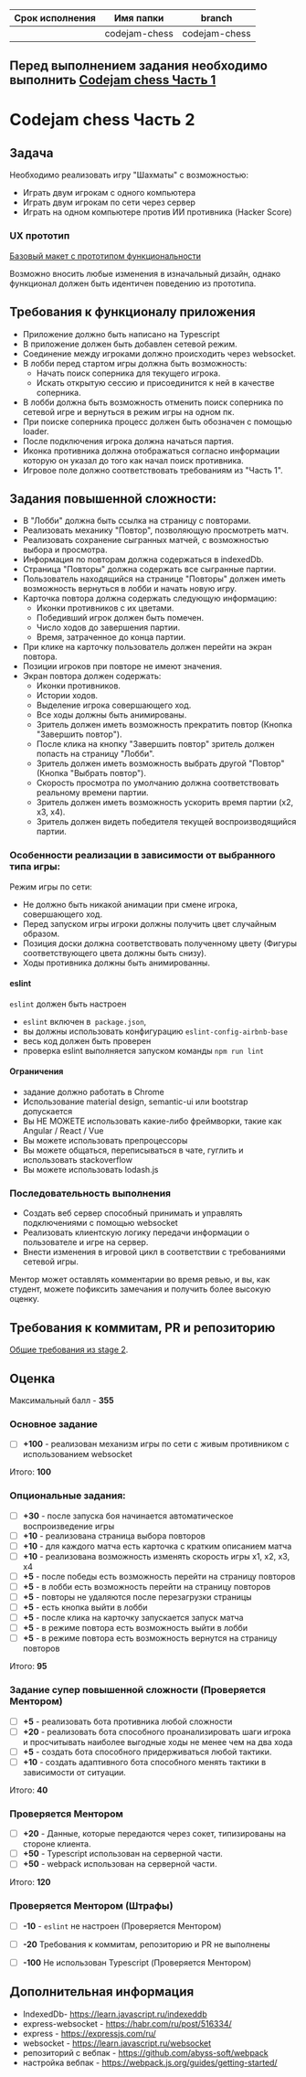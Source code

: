 | Срок исполнения | Имя папки | branch |
| ----------- | ------------- | ------------- |
|  | codejam-chess | codejam-chess |

## Перед выполнением задания необходимо выполнить [Codejam chess Часть 1](codejam-chess-part-one.md)

# Codejam chess Часть 2

## Задача

Необходимо реализовать игру "Шахматы" с возможностью:
- Играть двум игрокам с одного компьютера
- Играть двум игрокам по сети через сервер
- Играть на одном компьютере против ИИ противника (Hacker Score)

### UX прототип

[Базовый макет с прототипом функциональности](https://www.figma.com/file/evlqVrepoIieC5KiVcRFYt/Chess)

Возможно вносить любые изменения в изначальный дизайн, однако функционал должен быть идентичен поведению из прототипа.

## Требования к функционалу приложения

* Приложение должно быть написано на Typescript
* В приложение должен быть добавлен сетевой режим.
* Соединение между игроками должно происходить через websocket.
* В лобби перед стартом игры должна быть возможность:
    * Начать поиск соперника для текущего игрока.
    * Искать открытую сессию и присоединится к ней в качестве соперника.
* В лобби должна быть возможность отменить поиск соперника по сетевой игре и вернуться в режим игры на одном пк.
* При поиске соперника процесс должен быть обозначен с помощью loader.
* После подключения игрока должна начаться партия.
* Иконка противника должна отображаться согласно информации которую он указал до того как начал поиск противника.
* Игровое поле должно соответствовать требованиям из "Часть 1".

## Задания повышенной сложности:

* В "Лобби" должна быть ссылка на страницу с повторами.
* Реализовать механику "Повтор", позволяющую просмотреть матч.
* Реализовать сохранение сыгранных матчей, с возможностью выбора и просмотра.
* Информация по повторам должна содержаться в indexedDb.
* Страница "Повторы" должна содержать все сыгранные партии.
* Пользователь находящийся на странице "Повторы" должен иметь возможность вернуться в лобби и начать новую игру.
* Карточка повтора должна содержать следующую информацию:
    * Иконки противников с их цветами.
    * Победивший игрок должен быть помечен.
    * Число ходов до завершения партии.
    * Время, затраченное до конца партии.
* При клике на карточку пользователь должен перейти на экран повтора.
* Позиции игроков при повторе не имеют значения.
* Экран повтора должен содержать:    
    * Иконки противников.
    * Истории ходов.
    * Выделение игрока совершающего ход.
    * Все ходы должны быть анимированы.
    * Зритель должен иметь возможность прекратить повтор (Кнопка "Завершить повтор"). 
    * После клика на кнопку "Завершить повтор" зритель должен попасть на страницу "Лобби".
    * Зритель должен иметь возможность выбрать другой "Повтор" (Кнопка "Выбрать повтор"). 
    * Скорость просмотра по умолчанию должна соответствовать реальному времени партии.
    * Зритель должен иметь возможность ускорить время партии (x2, x3, x4).
    * Зритель должен видеть победителя текущей воспроизводящийся партии.   

### Особенности реализации в зависимости от выбранного типа игры:

Режим игры по сети:
* Не должно быть никакой анимации при смене игрока, совершающего ход.
* Перед запуском игры игроки должны получить цвет случайным образом.
* Позиция доски должна соответствовать полученному цвету (Фигуры соответствующего цвета должны быть снизу).
* Ходы противника должны быть анимированны.

#### eslint
`eslint` должен быть настроен

- `eslint` включен в` package.json`,
- вы должны использовать конфигурацию `eslint-config-airbnb-base`
- весь код должен быть проверен
- проверка eslint выполняется запуском команды `npm run lint`

#### Ограничения
- задание должно работать в Chrome
- Использование material design, semantic-ui или bootstrap допускается
- Вы НЕ МОЖЕТЕ использовать какие-либо фреймворки, такие как Angular / React / Vue
- Вы можете использовать препроцессоры
- Вы можете общаться, переписываться в чате, гуглить и использовать stackoverflow
- Вы можете использовать lodash.js

### Последовательность выполнения

- Создать веб сервер способный принимать и управлять подключениями с помощью websocket
- Реализовать клиентскую логику передачи информации о пользователе и игре на сервер.
- Внести изменения в игровой цикл в соответствии с требованиями сетевой игры.

Ментор может оставлять комментарии во время ревью, и вы, как студент, можете пофиксить замечания и получить более высокую оценку.

## Требования к коммитам, PR и репозиторию

[Общие требования из stage 2](https://github.com/rolling-scopes-school/docs/blob/master/docs/stage2.md).

## Оценка

Максимальный балл - **355**

### Основное задание

- [ ] **+100** - реализован механизм игры по сети с живым противником с использованием websocket 

Итого: **100**

### Опциональные задания: 

- [ ] **+30** - после запуска боя начинается автоматическое воспроизведение игры
- [ ] **+10** - реализована страница выбора повторов
- [ ] **+10** - для каждого матча есть карточка с кратким описанием матча
- [ ] **+10** - реализована возможность изменять скорость игры x1, x2, x3, x4
- [ ] **+5** - после победы есть возможность перейти на страницу повторов
- [ ] **+5** - в лобби есть возможность перейти на страницу повторов
- [ ] **+5** - повторы не удаляются после перезагрузки страницы 
- [ ] **+5** - есть кнопка выйти в лобби
- [ ] **+5** - после клика на карточку запускается запуск матча
- [ ] **+5** - в режиме повтора есть возможность выйти в лобби
- [ ] **+5** - в режиме повтора есть возможность вернутся на страницу повторов

Итого: **95**

### Задание супер повышенной сложности (Проверяется Ментором)
- [ ] **+5** - реализовать бота противника любой сложности
- [ ] **+20** - реализовать бота способного проанализировать шаги игрока и просчитывать наиболее выгодные ходы не менее чем на два хода
- [ ] **+5** - создать бота способного придерживаться любой тактики.  
- [ ] **+10** - создать адаптивного бота способного менять тактики в зависимости от ситуации.

Итого: **40**

### Проверяется Ментором
- [ ] **+20** - Данные, которые передаются через сокет, типизированы на стороне клиента.
- [ ] **+50** - Typescript использован на серверной части.
- [ ] **+50** - webpack использован на серверной части.

Итого: **120**

### Проверяется Ментором (Штрафы)
- [ ] **-10** - `eslint` не настроен (Проверяется Ментором)
- [ ] **-20** Требования к коммитам, репозиторию и PR не выполнены
- [ ] **-100** Не использован Typescript (Проверяется Ментором)


## Дополнительная информация
- IndexedDb- https://learn.javascript.ru/indexeddb
- express-websocket - https://habr.com/ru/post/516334/
- express - https://expressjs.com/ru/
- websocket - https://learn.javascript.ru/websocket
- репозиторий с вебпак - https://github.com/abyss-soft/webpack
- настройка вебпак - https://webpack.js.org/guides/getting-started/
